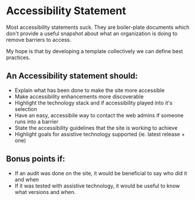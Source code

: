 # Accessibility Statement

Most accessibility statements suck.  They are boiler-plate documents which don't provide a useful snapshot about what an organization is doing to remove barriers to access. 

My hope is that by developing a template collectively we can define best practices. 

## An Accessibility statement should:
- Explain what has been done to make the site more accessible
- Make accessibility enhancements more discoverable
- Highlight the technology stack and if accessibility played into it's selection
- Have an easy, accessibile way to contact the web admins if someone runs into a barrier
- State the accessibility guidelines that the site is working to achieve
- Highlight goals for assistive technology supported (ie. latest release + one)

## Bonus points if:
- If an audit was done on the site, it would be beneficial to say who did it and when
- If it was tested with assistive technology, it would be useful to know what versions and when.
